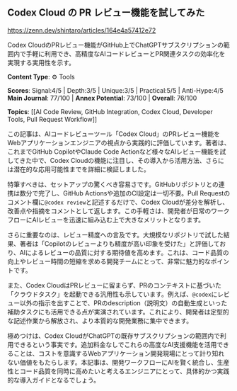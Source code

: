 ## Codex Cloud の PR レビュー機能を試してみた

https://zenn.dev/shintaro/articles/164e4a57412e72

Codex CloudのPRレビュー機能がGitHub上でChatGPTサブスクリプションの範囲内で手軽に利用でき、高精度なAIコードレビューとPR関連タスクの効率化を実現する実用性を示す。

**Content Type**: ⚙️ Tools

**Scores**: Signal:4/5 | Depth:3/5 | Unique:3/5 | Practical:5/5 | Anti-Hype:4/5
**Main Journal**: 77/100 | **Annex Potential**: 73/100 | **Overall**: 76/100

**Topics**: [[AI Code Review, GitHub Integration, Codex Cloud, Developer Tools, Pull Request Workflow]]

この記事は、AIコードレビューツール「Codex Cloud」のPRレビュー機能をWebアプリケーションエンジニアの視点から実践的に評価しています。著者は、これまでGitHub CopilotやClaude Code Actionなど様々なAIレビュー機能を試してきた中で、Codex Cloudの機能に注目し、その導入から活用方法、さらには潜在的な応用可能性までを詳細に検証しました。

特筆すべきは、セットアップの驚くべき容易さです。GitHubリポジトリとの連携は数分で完了し、GitHub Actionsや追加のCI設定は一切不要。Pull Requestのコメント欄に`@codex review`と記述するだけで、Codex Cloudが差分を解析し、改善点や指摘をコメントとして返します。この手軽さは、開発者が日常のワークフローにAIレビューを迅速に組み込む上で大きなメリットとなります。

さらに重要なのは、レビュー精度への言及です。大規模なリポジトリで試した結果、著者は「Copilotのレビューよりも精度が高い印象を受けた」と評価しており、AIによるレビューの品質に対する期待値を高めます。これは、コード品質の向上やレビュー時間の短縮を求める開発チームにとって、非常に魅力的なポイントです。

また、Codex CloudはPRレビューに留まらず、PRのコンテキストに基づいた「クラウドタスク」を起動できる汎用性も示しています。例えば、`@codex`にレビュー以外の指示を出すことで、PRのdescription（説明文）の自動生成といった補助タスクにも活用できる点が実演されています。これにより、開発者は定型的な記述作業から解放され、より本質的な開発業務に集中できます。

極めつけは、Codex CloudがChatGPTの既存サブスクリプションの範囲内で利用できるという事実です。追加料金なしでこれらの高度なAI支援機能を活用できることは、コストを意識するWebアプリケーション開発現場にとって計り知れない価値をもたらします。本記事は、開発ワークフローにAIを賢く統合し、生産性とコード品質を同時に高めたいと考えるエンジニアにとって、具体的かつ実践的な導入ガイドとなるでしょう。